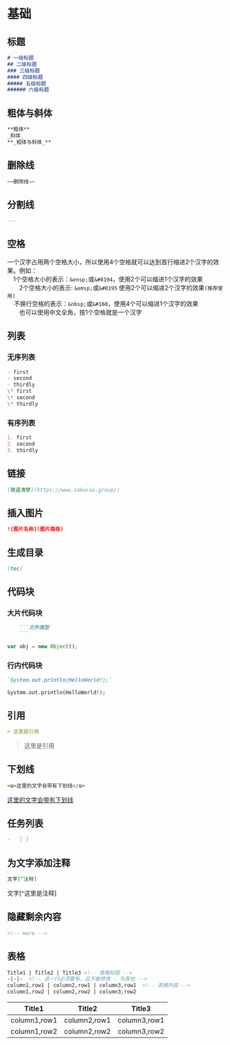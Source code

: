 # 基础

## 标题

```md
# 一级标题
## 二级标题
### 三级标题
#### 四级标题
##### 五级标题
###### 六级标题
```

## 粗体与斜体
```md
**粗体**
_斜体_
**_粗体与斜体_**
```

## 删除线
```md
~~删除线~~
```

## 分割线
```md
---
```

## 空格
一个汉字占用两个空格大小，所以使用4个空格就可以达到首行缩进2个汉字的效果。例如：\
&ensp;&ensp;1个空格大小的表示：`&ensp;`或`&#8194`，使用2个可以缩进1个汉字的效果 \
&emsp;&emsp;2个空格大小的表示: `&emsp;`或`&#8195` 使用2个可以缩进2个汉字的效果`(推荐使用)` \
&nbsp;&nbsp;&nbsp;&nbsp;不换行空格的表示：`&nbsp;`或`&#160`，使用4个可以缩进1个汉字的效果 \
　　也可以使用中文全角，按1个空格就是一个汉字

## 列表
### 无序列表
```md
- first
- second
- thirdly
\* first
\* second
\* thirdly
```
### 有序列表
```md
1. first  
2. second  
3. thirdly
```

## 链接 
```md
[夜语清梦](https://www.sakuras.group/)
```

## 插入图片
```md
![图片名称](图片路径)
```

## 生成目录
```md
[toc]
```

## 代码块
### 大片代码块
```md
    ​```文件类型
    ```
```
```js
var obj = new Object();
```
### 行内代码块
```md
`System.out.println(HelloWorld!);`
```
`System.out.println(HelloWorld!);`

## 引用
```md
> 这里是引用
```
> 这里是引用

## 下划线
```md
<u>这里的文字会带有下划线</u>
```
<u>这里的文字会带有下划线</u>

## 任务列表
```md
-   [ ]
```

## 为文字添加注释
```md
文字[^注释]
```
文字[^这里是注释]

## 隐藏剩余内容
```md
<!-- more -->
```
<!-- more -->

## 表格
```md
Title1 | Title2 | Title3 <!-- 表格标题 -->
-|-|-  <!-- 这一行必须要有，且不能修改 - 为其他 -->
column1,row1 | column2,row1 | column3,row1  <!-- 表格内容 -->
column1,row2 | column2,row2 | column3,row2 
```
Title1 | Title2 | Title3
-|-|-
column1,row1 | column2,row1 | column3,row1
column1,row2 | column2,row2 | column3,row2 